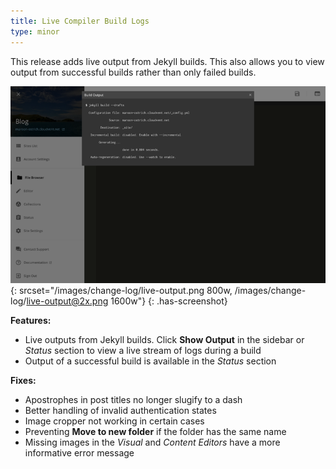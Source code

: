 ```yaml
---
title: Live Compiler Build Logs
type: minor
---
```



This release adds live output from Jekyll builds. This also allows you to view output from successful builds rather than only failed builds.

![View the live output from any build](/images/change-log/live-output.png){: srcset="/images/change-log/live-output.png 800w, /images/change-log/live-output@2x.png 1600w"}
{: .has-screenshot}

**Features:**

* Live outputs from Jekyll builds. Click **Show Output** in the sidebar or *Status* section to view a live stream of logs during a build
* Output of a successful build is available in the *Status* section


**Fixes:**

* Apostrophes in post titles no longer slugify to a dash
* Better handling of invalid authentication states
* Image cropper not working in certain cases
* Preventing **Move to new folder** if the folder has the same name
* Missing images in the *Visual* and *Content Editors* have a more informative error message